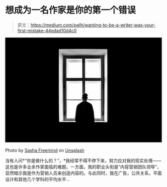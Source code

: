 # 想成为一名作家是你的第一个错误

> 原文：<https://medium.com/swlh/wanting-to-be-a-writer-was-your-first-mistake-44edad10d4c0>

![](img/08a494089911621ae1846da4569dc4a2.png)

Photo by [Sasha Freemind](https://unsplash.com/@sashafreemind?utm_source=unsplash&utm_medium=referral&utm_content=creditCopyText) on [Unsplash](https://unsplash.com/search/photos/alone?utm_source=unsplash&utm_medium=referral&utm_content=creditCopyText)

当有人问*“你是做什么的？”，*我经常不得不停下来，努力应对我的现实处境——这也是许多业余作家面临的难题。一方面，我的职业头衔是“内容营销团队领导”，显然暗示我是作为营销人员来创造内容的。与此同时，我在广告，公共关系，平面设计和其他几个学科的平均水平…